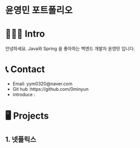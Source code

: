 # 윤영민 포트폴리오

# 👨🏽‍💻 Intro
안녕하세요.
Java와 Spring 을 좋아하는 백엔드 개발자 윤영민 입니다.


# 📞 Contact
<ul>
  <li>Email: yym0320@naver.com</li>
  <li>Git hub :https://github.com/0minyun</li>
  <li>introduce : </li>
</ul>

# 🖥️ Projects
<h2>1. <a href:"https://github.com/0minyun/netflix_project.git">넷플릭스</a> </h2>
<!---
0minyun/0minyun is a ✨ special ✨ repository because its `README.md` (this file) appears on your GitHub profile.
You can click the Preview link to take a look at your changes.
--->
